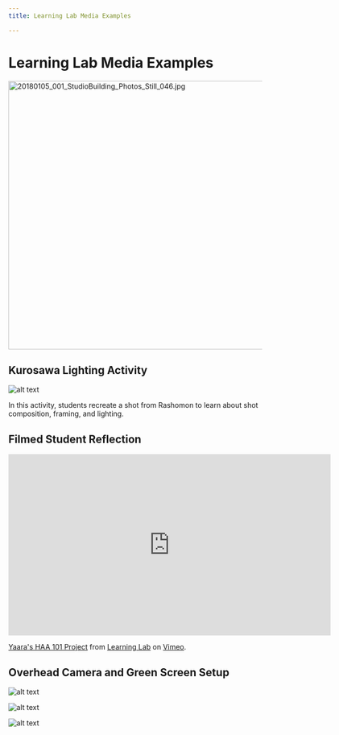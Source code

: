 ```yaml
---
title: Learning Lab Media Examples

---
```


# Learning Lab Media Examples
<a data-flickr-embed="true" href="https://www.flickr.com/photos/boklearninglab/38590371560/in/album-72157688059831350/" title="20180105_001_StudioBuilding_Photos_Still_046.jpg"><img src="https://live.staticflickr.com/4747/38590371560_fab0668c74_c.jpg" width="800" height="533" alt="20180105_001_StudioBuilding_Photos_Still_046.jpg"/></a>

## Kurosawa Lighting Activity

![alt text](https://files.slack.com/files-pri/T0HTW3H0V-F03210G5000/20220202_rashomongif_360.gif?pub_secret=cfac8e1fa2)

In this activity, students recreate a shot from Rashomon to learn about shot composition, framing, and lighting.

## Filmed Student Reflection

<iframe src="https://player.vimeo.com/video/223395640?h=ed7ed77409&title=0&byline=0&portrait=0" width="640" height="360" frameborder="0" allow="autoplay; fullscreen; picture-in-picture" allowfullscreen></iframe>
<p><a href="https://vimeo.com/223395640">Yaara&#039;s HAA 101 Project</a> from <a href="https://vimeo.com/derekbokcenter">Learning Lab</a> on <a href="https://vimeo.com">Vimeo</a>.</p>

## Overhead Camera and Green Screen Setup

![alt text](https://files.slack.com/files-pri/T0HTW3H0V-F05U18DAYHW/mk-mw-for-gif-1_360.gif?pub_secret=6464044d37)

![alt text](https://files.slack.com/files-pri/T0HTW3H0V-F05TCEQEEP4/clips-from-section-1ab.jpg?pub_secret=5cb011badc)

![alt text](https://files.slack.com/files-pri/T0HTW3H0V-F04DW2S5GFJ/greenscreen-1_360.gif?pub_secret=5d8af94002)
